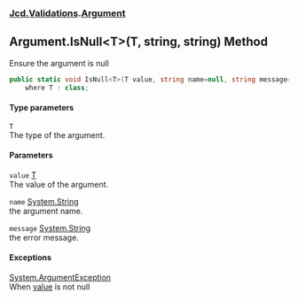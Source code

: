 ### [Jcd.Validations](Jcd_Validations.md 'Jcd.Validations').[Argument](Jcd_Validations_Argument.md 'Jcd.Validations.Argument')
## Argument.IsNull&lt;T&gt;(T, string, string) Method
Ensure the argument is null  
```csharp
public static void IsNull<T>(T value, string name=null, string message=null)
    where T : class;
```
#### Type parameters
<a name='Jcd_Validations_Argument_IsNull_T_(T_string_string)_T'></a>
`T`  
The type of the argument.
  
#### Parameters
<a name='Jcd_Validations_Argument_IsNull_T_(T_string_string)_value'></a>
`value` [T](Jcd_Validations_Argument_IsNull_T_(T_string_string).md#Jcd_Validations_Argument_IsNull_T_(T_string_string)_T 'Jcd.Validations.Argument.IsNull&lt;T&gt;(T, string, string).T')  
The value of the argument.
  
<a name='Jcd_Validations_Argument_IsNull_T_(T_string_string)_name'></a>
`name` [System.String](https://docs.microsoft.com/en-us/dotnet/api/System.String 'System.String')  
the argument name.
  
<a name='Jcd_Validations_Argument_IsNull_T_(T_string_string)_message'></a>
`message` [System.String](https://docs.microsoft.com/en-us/dotnet/api/System.String 'System.String')  
the error message.
  
#### Exceptions
[System.ArgumentException](https://docs.microsoft.com/en-us/dotnet/api/System.ArgumentException 'System.ArgumentException')  
When [value](Jcd_Validations_Argument_IsNull_T_(T_string_string).md#Jcd_Validations_Argument_IsNull_T_(T_string_string)_value 'Jcd.Validations.Argument.IsNull&lt;T&gt;(T, string, string).value') is not null
